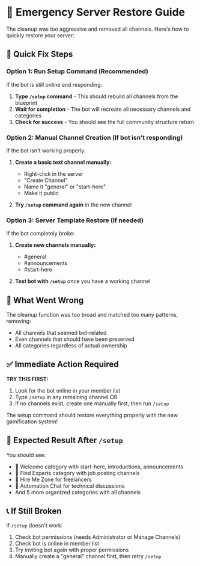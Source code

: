# 🚨 Emergency Server Restore Guide

The cleanup was too aggressive and removed all channels. Here's how to quickly restore your server:

## 🎯 Quick Fix Steps

### Option 1: Run Setup Command (Recommended)
If the bot is still online and responding:

1. **Type `/setup` command** - This should rebuild all channels from the blueprint
2. **Wait for completion** - The bot will recreate all necessary channels and categories
3. **Check for success** - You should see the full community structure return

### Option 2: Manual Channel Creation (If bot isn't responding)
If the bot isn't working properly:

1. **Create a basic text channel manually:**
   - Right-click in the server
   - "Create Channel" 
   - Name it "general" or "start-here"
   - Make it public

2. **Try `/setup` command again** in the new channel

### Option 3: Server Template Restore (If needed)
If the bot completely broke:

1. **Create new channels manually:**
   - #general
   - #announcements  
   - #start-here

2. **Test bot with `/setup`** once you have a working channel

## 🔧 What Went Wrong

The cleanup function was too broad and matched too many patterns, removing:
- All channels that seemed bot-related
- Even channels that should have been preserved
- All categories regardless of actual ownership

## ✅ Immediate Action Required

**TRY THIS FIRST:**
1. Look for the bot online in your member list
2. Type `/setup` in any remaining channel OR
3. If no channels exist, create one manually first, then run `/setup`

The setup command should restore everything properly with the new gamification system!

## 🚀 Expected Result After `/setup`

You should see:
- 👋 Welcome category with start-here, introductions, announcements
- 🎯 Find Experts category with job posting channels
- 🚀 Hire Me Zone for freelancers
- 💬 Automation Chat for technical discussions
- And 5 more organized categories with all channels

## 📞 If Still Broken

If `/setup` doesn't work:
1. Check bot permissions (needs Administrator or Manage Channels)
2. Check bot is online in member list
3. Try inviting bot again with proper permissions
4. Manually create a "general" channel first, then retry `/setup`
